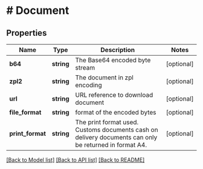 # # Document

## Properties

Name | Type | Description | Notes
------------ | ------------- | ------------- | -------------
**b64** | **string** | The Base64 encoded byte stream | [optional]
**zpl2** | **string** | The document in zpl encoding | [optional]
**url** | **string** | URL reference to download document | [optional]
**file_format** | **string** | format of the encoded bytes | [optional]
**print_format** | **string** | The print format used. Customs documents cash on delivery documents can only be returned in format A4. | [optional]

[[Back to Model list]](../../README.md#models) [[Back to API list]](../../README.md#endpoints) [[Back to README]](../../README.md)
